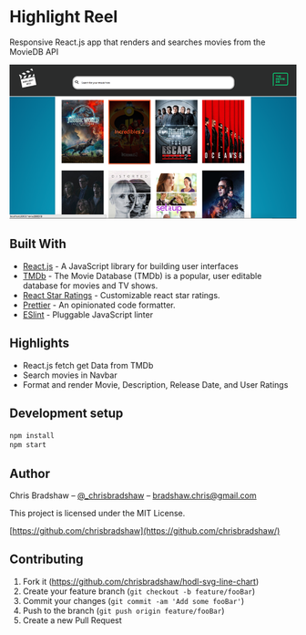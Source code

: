 # Highlight Reel

Responsive React.js app that renders and searches movies from the MovieDB API

![](https://github.com/chrisbradshaw/highlight-reel/blob/master/src/img/app-screenshot-lg.png)

## Built With

- [React.js](https://reactjs.org/) - A JavaScript library for building user interfaces
- [TMDb](https://www.themoviedb.org/?language=en) - The Movie Database (TMDb) is a popular, user editable database for movies and TV shows.
- [React Star Ratings](https://www.npmjs.com/package/react-star-ratings) - Customizable react star ratings.
- [Prettier](https://github.com/prettier/prettier) - An opinionated code formatter.
- [ESlint](https://eslint.org/) - Pluggable JavaScript linter

## Highlights

- React.js fetch get Data from TMDb
- Search movies in Navbar
- Format and render Movie, Description, Release Date, and User Ratings

## Development setup

```sh
npm install
npm start
```

## Author

Chris Bradshaw – [@\_chrisbradshaw](https://twitter.com/_chrisbradshaw) – bradshaw.chris@gmail.com

This project is licensed under the MIT License.

[https://github.com/chrisbradshaw](https://github.com/chrisbradshaw/)

## Contributing

1.  Fork it (<https://github.com/chrisbradshaw/hodl-svg-line-chart>)
2.  Create your feature branch (`git checkout -b feature/fooBar`)
3.  Commit your changes (`git commit -am 'Add some fooBar'`)
4.  Push to the branch (`git push origin feature/fooBar`)
5.  Create a new Pull Request
